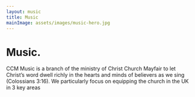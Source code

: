 ```yaml
---
layout: music
title: Music
mainImage: assets/images/music-hero.jpg
---
```

Music.
======
CCM Music is a branch of the ministry of Christ Church Mayfair to let Christ’s word dwell richly in the hearts and minds of believers as we sing (Colossians 3:16). We particularly focus on equipping the church in the UK in 3 key areas
